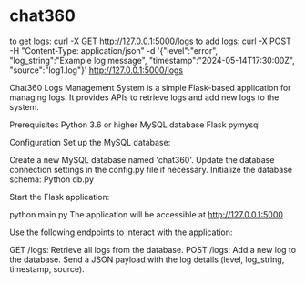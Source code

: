 # chat360

to get logs:
curl -X GET http://127.0.0.1:5000/logs
to add logs:
curl -X POST -H "Content-Type: application/json" -d '{"level":"error", "log_string":"Example log message", "timestamp":"2024-05-14T17:30:00Z", "source":"log1.log"}' http://127.0.0.1:5000/logs



Chat360 Logs Management System is a simple Flask-based application for managing logs. It provides APIs to retrieve logs and add new logs to the system.

Prerequisites
Python 3.6 or higher
MySQL database
Flask
pymysql

Configuration
Set up the MySQL database:

Create a new MySQL database named 'chat360'.
Update the database connection settings in the config.py file if necessary.
Initialize the database schema:
Python db.py

Start the Flask application:

python main.py
The application will be accessible at http://127.0.0.1:5000.

Use the following endpoints to interact with the application:

GET /logs: Retrieve all logs from the database.
POST /logs: Add a new log to the database. Send a JSON payload with the log details (level, log_string, timestamp, source).
